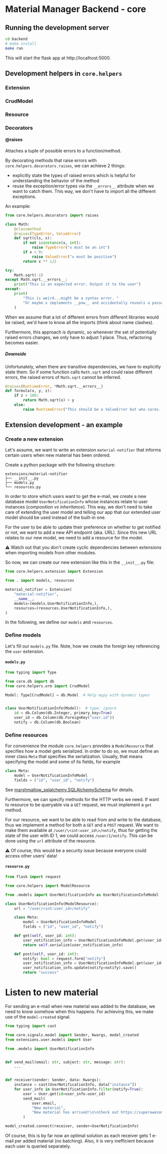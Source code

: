 # Material Manager Backend - core

## Running the development server

```bash
cd backend
# make install
make run
```

This will start the flask app at http://localhost:5000.



## Development helpers in `core.helpers`

### Extension

### CrudModel

### Resource

### Decorators


#### @raises

Attaches a tuple of possible errors to a function/method.

By decorating methods that raise errors with `core.helpers.decorators.raises`,
we can achieve 2 things:
- explicitly state the types of raised errors which is helpful for understanding 
  the behavior of the method
- reuse the exception/error types via the `__errors__` attribute when we want to 
  catch them. This way, we don't have to import all the different exceptions.

An example:

```python
from core.helpers.decorators import raises

class Math:
    @classmethod
    @raises(TypeError, ValueError)
    def sqrt(cls, x):
        if not isinstance(x, int):
            raise TypeError("x must be an int")
        if x < 0:
            raise ValueError("x must be positive")
        return x ** 1/2

try:
    Math.sqrt(-1)
except Math.sqrt.__errors__:
    print("This is an expected error. Output it to the user")
except:
    print(
        "This is weird...might be a syntax error. "
        "Or maybe x implements __pow__ and accidentally reveals a password"
    )
```

When we assume that a lot of different errors from different libraries would be raised,
we'd have to know all the imports (think about name clashes).

Furthermore, this approach is dynamic, so whenever the set of potentially raised errors
changes, we only have to adjust 1 place. Thus, refactoring becomes easier.


##### Downside

Unfortunately, when there are transitive dependencies, we have to explicitly state 
them. So if some function calls `Math.sqrt` and could raise different errors, 
the raised errors of `Math.sqrt` cannot be inferred.

```python
@raises(RuntimeError, *Math.sqrt.__errors__)
def formula(x, y, z):
    if z > 100:
        return Math.sqrt(x) + y
    else:
        raise RuntimeError("This should be a ValueError but who cares...")
```

## Extension development - an example

### Create a new extension

Let's assume, we want to write an extension `material-notifier`
that informs certain users when new material has been ordered.

Create a python package with the following structure:

```
extensions/material-notifier
├── __init__.py
├── models.py
└── resources.py
```

In order to store which users want to get the e-mail,
we create a new database model `UserNotificationInfo` whose instances relate to user instances
(_composition vs inheritance_). This way, we don't need to take care of
extending the user model and telling our app that our extended user model
should be used instead of the built-in one.

For the user to be able to update their preference on whether to get notified or not,
we want to add a new API endpoint (aka. URL). Since this new URL relates to our new
model, we need to add a resource for the model.

:warning: Watch out that you don't create cyclic dependencies between extensions
when importing models from other modules.

So now, we can create our new extension like this in the `__init__.py` file:

```python
from core.helpers.extension import Extension

from . import models, resources

material_notifier = Extension(
    "material-notifier",
    __name__,
    models=(models.UserNotificationInfo,),
    resources=(resources.UserNotificationInfo,),
)
```

In the following, we define our `models` and `resources`.



### Define models

Let's fill our `models.py` file.
Note, how we create the foreign key referencing the `user` extension.


#### `models.py`

```python
from typing import Type

from core.db import db
from core.helpers.orm import CrudModel

Model: Type[CrudModel] = db.Model  # Help mypy with dynamic types


class UserNotificationInfo(Model):  # type: ignore
    id = db.Column(db.Integer, primary_key=True)
    user_id = db.Column(db.ForeignKey("user.id"))
    notify = db.Column(db.Boolean)
```



### Define resources

For convenience the module `core.helpers` provides a `ModelResource` that 
specifies how a model gets serialized. In order to do so, we must define 
an inner class `Meta` that specifies the serialization. 
Usually, that means specifying the model and some of its fields, for example

```python
class Meta:
    model = UserNotificationInfoModel
    fields = ("id", "user_id", "notify")
```

See 
[marshmallow_sqlalchemy.SQLAlchemySchema](https://marshmallow-sqlalchemy.readthedocs.io/en/latest/api_reference.html#marshmallow_sqlalchemy.SQLAlchemySchema)
for details.

Furthermore, we can specify methods for the HTTP verbs we need.
If want to resource to be queryable via a `GET` request, 
we must implement a `get` method.

For our resource, we want to be able to read from and write to the database,
thus we implement a method for both a `GET` and a `POST` request.
We want to make them available at `/user/\<int:user_id\>/notify`, thus for getting 
the state of the user with ID 1, we could access `/user/1/notify`. This can be done
using the `url` attribute of the resource.

:warning: Of course, this would be a security issue because everyone could access other users' data!



#### `resource.py`

```python
from flask import request

from core.helpers import ModelResource

from .models import UserNotificationInfo as UserNotificationInfoModel

class UserNotificationInfo(ModelResource):
    url = "/user/<int:user_id>/notify"

    class Meta:
        model = UserNotificationInfoModel
        fields = ("id", "user_id", "notify")

    def get(self, user_id: int):
        user_notification_info = UserNotificationInfoModel.get(user_id=user_id)
        return self.serialize(user_notification_info)

    def post(self, user_id: int):
        notify: bool = request.form["notify"]
        user_notification_info = UserNotificationInfoModel.get(user_id=user_id)
        user_notification_info.update(notify=notify).save()
        return "success"
```



# Listen to new material

For sending an e-mail when new material was added to the database, 
we need to know somehow when this happens. For achieving this, we make
use of the `model-created` signal.

```python
from typing import cast

from core.signals.model import Sender, Kwargs, model_created
from extensions.user.models import User

from .models import UserNotificationInfo


def send_mail(email: str, subject: str, message: str):
    ...


def receiver(sender: Sender, data: Kwargs):
    instance = cast(UserNotificationInfo, data["instance"])
    for user_info in UserNotificationInfo.filter(notify=True):
        user = User.get(id=user_info.user_id)
        send_mail(
            user.email, 
            "New material", 
            "New material has arrived!\n\nCheck out https://superawesomematerial.org/material/" + instance.id,
        )

model_created.connect(receiver, sender=UserNotificationInfo)
```

Of course, this is by far now an optimal solution as each receiver gets 1 e-mail 
per added material (no batching). Also, it is very inefficient because each user is
queried separately.
